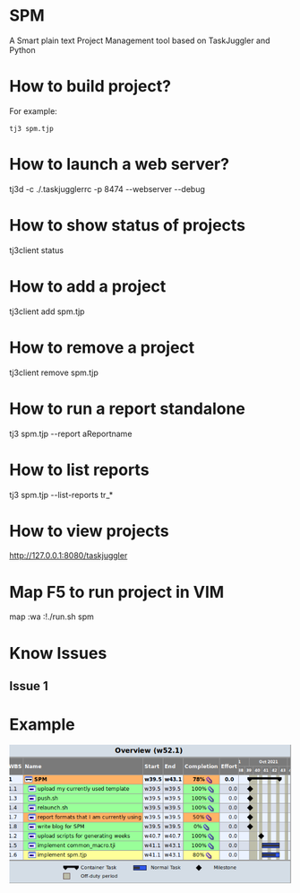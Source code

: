 # SPM
A Smart plain text Project Management tool based on TaskJuggler and Python

# How to build project?

For example: 

	tj3 spm.tjp

# How to launch a web server?

tj3d -c ./.taskjugglerrc -p 8474  --webserver --debug

# How to show status of projects

tj3client status

# How to add a project

tj3client add spm.tjp

# How to remove a project

tj3client remove spm.tjp

# How to run a report standalone

tj3 spm.tjp --report aReportname

# How to list reports

tj3 spm.tjp --list-reports tr_*

# How to view projects

http://127.0.0.1:8080/taskjuggler

# Map F5 to run project in VIM

map <F5> :wa <CR> :!./run.sh spm<CR>

# Know Issues
## Issue 1

# Example
![Plan](./overview.png)

